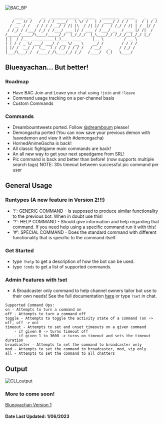 ![BAC_BP](https://github.com/electra13x7777/blueayachan_v2/actions/workflows/BAC.yml/badge.svg)
```
    ____  __    __  _____________  _____   ________  _____    _   __
   / __ )/ /   / / / / ____/   \ \/ /   | / ____/ / / /   |  / | / /
  / __  / /   / / / / __/ / /| |\  / /| |/ /   / /_/ / /| | /  |/ /
 / /_/ / /___/ /_/ / /___/ ___ |/ / ___ / /___/ __  / ___ |/ /|  /
/_____/_____/\____/_____/_/  |_/_/_/  |_\____/_/ /_/_/__|_/_/ |_/
| |  / /__  __________(_)___  ____     |__ \         / __ \
| | / / _ \/ ___/ ___/ / __ \/ __ \    __/ /        / / / /
| |/ /  __/ /  (__  ) / /_/ / / / /   / __/   _    / /_/ /
|___/\___/_/  /____/_/\____/_/ /_/   /____/  (_)   \____/
```
## Blueayachan... But better!

### Roadmap
* Have BAC Join and Leave your chat using `!join` and `!leave`
* Command usage tracking on a per-channel basis
* Custom Commands
### Commands
* Dreamboumtweets ported. Follow [@dreamboum](https://twitter.com/Dreamboum) please!
* Demongacha ported (You can now save your previous demon with !savedemon and view it with #demongacha)
* HornedAnimeGacha is back!
* All classic fightgame main commands are back!
* An all new way to get your next speedgame from SRL!
* Pic command is back and better than before! (now supports multiple search tags) NOTE: 30s timeout between successful pic command per user

## General Usage
### Runtypes (A new feature in Version 2!!!)
* '!': GENERIC COMMAND - Is supposed to produce similar functionality to the previous bot. When in doubt use this!
* '?': HELP COMMAND - Should give information and help regarding that command. If you need help using a specific command run it with this!
* '#': SPECIAL COMMAND - Does the standard command with different functionality that is specific to the command itself.
### Get Started
* type `!help` to get a description of how the bot can be used.
* type `!cmds` to get a list of supported commands.
### Admin Features with !set
* A Broadcaster only command to help channel owners tailor bot use to their own needs! See the full documentation [here](https://pastebin.com/z6zxSiB5) or type `?set` in chat.
```
Supported Command Ops:
on - Attempts to turn a command on
off - Attempts to turn a command off
toggle - Attempts to toggle the activity state of a command (on -> off, off -> on)
timeout - Attempts to set and unset timeouts on a given command
    - if given 0 -> turns timeout off
    - if given 1 to 3600 -> turns on timeout and sets the timeout duration
broadcaster - Attempts to set the command to broadcaster only
mod - Attempts to set the command to broadcaster, mod, vip only
all - Attempts to set the command to all chatters
```
## Output
![CLI_output](https://i.imgur.com/NzXyqrf.png)

### More to come soon!
[Blueayachan Version 1](https://github.com/electra13x7777/blueayachan)
#### Date Last Updated: 1/06/2023